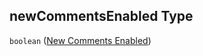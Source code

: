 ## newCommentsEnabled Type

`boolean` ([New Comments Enabled](config-properties-project-information-widget-config-properties-new-comments-enabled.md))
